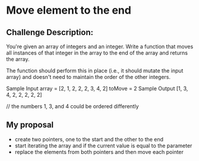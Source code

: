 # Move element to the end


## Challenge Description:

You're given an array of integers and an integer. Write a function that moves  all instances of that integer in the array to the end of the array and returns  the array.

The function should perform this in place (i.e., it should mutate the input  array) and doesn't need to maintain the order of the other integers.

Sample Input array = [2, 1, 2, 2, 2, 3, 4, 2] toMove = 2
Sample Output [1, 3, 4, 2, 2, 2, 2, 2]

// the numbers 1, 3, and 4 could be ordered differently


## My proposal
- create two pointers, one to the start and the other to the end
- start iterating the array and if the current value is equal to the parameter
- replace the elements from both pointers and then move each pointer

